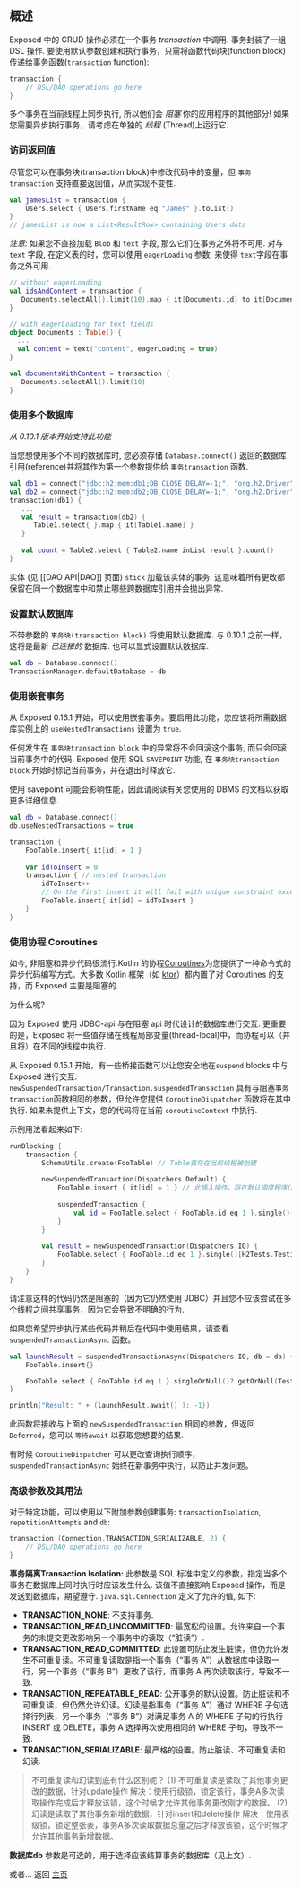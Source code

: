 ## 概述

Exposed 中的 CRUD 操作必须在一个事务 _transaction_ 中调用. 事务封装了一组 DSL 操作. 要使用默认参数创建和执行事务，只需将函数代码块(function block)传递给事务函数(`transaction` function):
```kotlin
transaction {
    // DSL/DAO operations go here
}
```
多个事务在当前线程上同步执行, 所以他们会 _阻塞_ 你的应用程序的其他部分! 如果您需要异步执行事务，请考虑在单独的 _线程_ (Thread)上运行它.

### 访问返回值

尽管您可以在事务块(transaction block)中修改代码中的变量，但 `事务transaction` 支持直接返回值，从而实现不变性.

```kotlin
val jamesList = transaction {
    Users.select { Users.firstName eq "James" }.toList()
}
// jamesList is now a List<ResultRow> containing Users data
```
*注意:* 如果您不直接加载 `Blob` 和 `text` 字段, 那么它们在事务之外将不可用. 对与 `text` 字段, 在定义表的时，您可以使用 `eagerLoading` 参数, 来使得 `text`字段在事务之外可用.
```kotlin
// without eagerLoading
val idsAndContent = transaction {
   Documents.selectAll().limit(10).map { it[Documents.id] to it[Documents.content] }
}

// with eagerLoading for text fields
object Documents : Table() {
  ...
  val content = text("content", eagerLoading = true)
}

val documentsWithContent = transaction {
   Documents.selectAll().limit(10)
}
```

### 使用多个数据库
_从 0.10.1 版本开始支持此功能_

当您想使用多个不同的数据库时, 您必须存储 `Database.connect()` 返回的数据库引用(reference)并将其作为第一个参数提供给 `事务transaction` 函数.
```kotlin
val db1 = connect("jdbc:h2:mem:db1;DB_CLOSE_DELAY=-1;", "org.h2.Driver", "root", "")
val db2 = connect("jdbc:h2:mem:db2;DB_CLOSE_DELAY=-1;", "org.h2.Driver", "root", "")
transaction(db1) {
   ...
   val result = transaction(db2) {
      Table1.select{ }.map { it[Table1.name] }
   }
   
   val count = Table2.select { Table2.name inList result }.count()
}
```

实体 (见 [[DAO API|DAO]] 页面) `stick` 加载该实体的事务. 这意味着所有更改都保留在同一个数据库中和禁止哪些跨数据库引用并会抛出异常.

### 设置默认数据库
不带参数的 `事务块(transaction block)` 将使用默认数据库.
与 0.10.1 之前一样，这将是最新 _已连接的_ 数据库.
也可以显式设置默认数据库.
```kotlin
val db = Database.connect()
TransactionManager.defaultDatabase = db
```

### 使用嵌套事务
从 Exposed 0.16.1 开始，可以使用嵌套事务。要启用此功能，您应该将所需数据库实例上的 `useNestedTransactions` 设置为 `true`.

任何发生在 `事务块transaction block` 中的异常将不会回滚这个事务, 而只会回滚当前事务中的代码.
Exposed 使用 SQL `SAVEPOINT` 功能, 在 `事务块transaction block` 开始时标记当前事务，并在退出时释放它.

使用 savepoint 可能会影响性能，因此请阅读有关您使用的 DBMS 的文档以获取更多详细信息.

```kotlin
val db = Database.connect()
db.useNestedTransactions = true

transaction {
    FooTable.insert{ it[id] = 1 }
    
    var idToInsert = 0
    transaction { // nested transaction
        idToInsert++
        // On the first insert it will fail with unique constraint exception and will rollback to the `nested transaction` and then insert a new record with id = 2
        FooTable.insert{ it[id] = idToInsert } 
    }
}
```

### 使用协程 Coroutines
如今, 非阻塞和异步代码很流行.Kotlin 的协程[Coroutines](https://kotlinlang.org/docs/reference/coroutines-overview.html)为您提供了一种命令式的异步代码编写方式。大多数 Kotlin 框架（如 [ktor](https://ktor.io)）都内置了对 Coroutines 的支持，而 Exposed 主要是阻塞的.

为什么呢? 

因为 Exposed 使用 JDBC-api 与在阻塞 api 时代设计的数据库进行交互. 更重要的是，Exposed 将一些值存储在线程局部变量(thread-local)中，而协程可以（并且将）在不同的线程中执行. 

从 Exposed 0.15.1 开始，有一些桥接函数可以让您安全地在`suspend` blocks 中与 Exposed 进行交互: `newSuspendedTransaction/Transaction.suspendedTransaction` 具有与阻塞`事务transaction`函数相同的参数，但允许您提供 `CoroutineDispatcher` 函数将在其中执行. 如果未提供上下文，您的代码将在当前 `coroutineContext` 中执行.

示例用法看起来如下:
```kotlin
runBlocking {
    transaction {    
        SchemaUtils.create(FooTable) // Table表将在当前线程被创建
    
        newSuspendedTransaction(Dispatchers.Default) {
            FooTable.insert { it[id] = 1 } // 此插入操作，将在默认调度程序(Default dispatcher)的线程之一中执行 
    
            suspendedTransaction {
                val id = FooTable.select { FooTable.id eq 1 }.single()()[FooTable.id] // 此查询操作也将使用相同事务，在默认调度程序(Default dispatcher)的某个线程上执行
            }
        }
    
        val result = newSuspendedTransaction(Dispatchers.IO) {
            FooTable.select { FooTable.id eq 1 }.single()[H2Tests.Testing.id] // 此查询操作将使用同一事务，在 IO 调度程序(IO dispatcher)的某个线程上执行
        }
    }
}

```  

请注意这样的代码仍然是阻塞的（因为它仍然使用 JDBC）并且您不应该尝试在多个线程之间共享事务，因为它会导致不明确的行为.

如果您希望异步执行某些代码并稍后在代码中使用结果，请查看 `suspendedTransactionAsync` 函数。

```kotlin
val launchResult = suspendedTransactionAsync(Dispatchers.IO, db = db) {
    FooTable.insert{}

    FooTable.select { FooTable.id eq 1 }.singleOrNull()?.getOrNull(Testing.id)
}

println("Result: " + (launchResult.await() ?: -1))

```

此函数将接收与上面的 `newSuspendedTransaction` 相同的参数，但返回 `Deferred`，您可以 `等待await` 以获取您想要的结果.

有时候 `CoroutineDispatcher` 可以更改查询执行顺序，`suspendedTransactionAsync` 始终在新事务中执行，以防止并发问题。

### 高级参数及其用法

对于特定功能，可以使用以下附加参数创建事务: `transactionIsolation`, `repetitionAttempts` and `db`:

```kotlin
transaction (Connection.TRANSACTION_SERIALIZABLE, 2) {
    // DSL/DAO operations go here
}
```
**事务隔离Transaction Isolation:** 此参数是 SQL 标准中定义的参数，指定当多个事务在数据库上同时执行时应该发生什么. 该值不直接影响 Exposed 操作，而是发送到数据库，期望遵守. `java.sql.Connection` 定义了允许的值, 如下:
* **TRANSACTION_NONE**: 不支持事务.
* **TRANSACTION_READ_UNCOMMITTED**: 最宽松的设置。允许来自一个事务的未提交更改影响另一个事务中的读取（“脏读”）.
* **TRANSACTION_READ_COMMITTED**: 此设置可防止发生脏读，但仍允许发生不可重复读。不可重复读取是指一个事务（“事务 A”）从数据库中读取一行，另一个事务（“事务 B”）更改了该行，而事务 A 再次读取该行，导致不一致.
* **TRANSACTION_REPEATABLE_READ**: 公开事务的默认设置。防止脏读和不可重复读，但仍然允许幻读。幻读是指事务（“事务 A”）通过 WHERE 子句选择行列表，另一个事务（“事务 B”）对满足事务 A 的 WHERE 子句的行执行 INSERT 或 DELETE，事务 A 选择再次使用相同的 WHERE 子句，导致不一致.
* **TRANSACTION_SERIALIZABLE**: 最严格的设置。防止脏读、不可重复读和幻读.

> 不可重复读和幻读到底有什么区别呢？
> (1) 不可重复读是读取了其他事务更改的数据，针对update操作
> 解决：使用行级锁，锁定该行，事务A多次读取操作完成后才释放该锁，这个时候才允许其他事务更改刚才的数据。
> (2) 幻读是读取了其他事务新增的数据，针对insert和delete操作
> 解决：使用表级锁，锁定整张表，事务A多次读取数据总量之后才释放该锁，这个时候才允许其他事务新增数据。

**数据库db** 参数是可选的，用于选择应该结算事务的数据库（见上文）.

或者... 返回 [主页](Home.md)